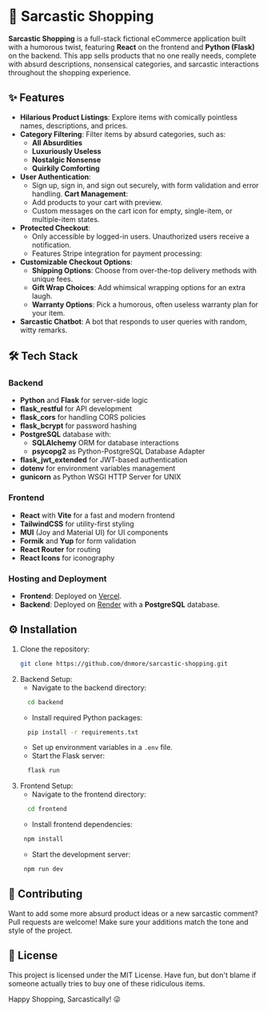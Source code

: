 # 🛒 Sarcastic Shopping 

**Sarcastic Shopping** is a full-stack fictional eCommerce application built with a humorous twist, featuring **React** on the frontend and **Python (Flask)** on the backend. This app sells products that no one really needs, complete with absurd descriptions, nonsensical categories, and sarcastic interactions throughout the shopping experience. 

## ✨ Features

- **Hilarious Product Listings**: Explore items with comically pointless names, descriptions, and prices.
- **Category Filtering**: Filter items by absurd categories, such as:
  - **All Absurdities**
  - **Luxuriously Useless**
  - **Nostalgic Nonsense**
  - **Quirkily Comforting**
- **User Authentication**:
  - Sign up, sign in, and sign out securely, with form validation and error handling.
  **Cart Management**:
  - Add products to your cart with preview.
  - Custom messages on the cart icon for empty, single-item, or multiple-item states.
- **Protected Checkout**:
  - Only accessible by logged-in users. Unauthorized users receive a notification.
  - Features Stripe integration for payment processing:
- **Customizable Checkout Options**:
  - **Shipping Options**: Choose from over-the-top delivery methods with unique fees.
  - **Gift Wrap Choices**: Add whimsical wrapping options for an extra laugh.
  - **Warranty Options**: Pick a humorous, often useless warranty plan for your item.
- **Sarcastic Chatbot**: A bot that responds to user queries with random, witty remarks.

## 🛠️ Tech Stack

### Backend
- **Python** and **Flask** for server-side logic
- **flask_restful** for API development
- **flask_cors** for handling CORS policies
- **flask_bcrypt** for password hashing
- **PostgreSQL** database with:
  - **SQLAlchemy** ORM for database interactions
  - **psycopg2** as Python-PostgreSQL Database Adapter
- **flask_jwt_extended** for JWT-based authentication
- **dotenv** for environment variables management
- **gunicorn** as Python WSGI HTTP Server for UNIX


### Frontend
- **React** with **Vite** for a fast and modern frontend
- **TailwindCSS** for utility-first styling
- **MUI** (Joy and Material UI) for UI components
- **Formik** and **Yup** for form validation
- **React Router** for routing
- **React Icons** for iconography

### Hosting and Deployment
- **Frontend**: Deployed on [Vercel](https://vercel.com/).
- **Backend**: Deployed on [Render](https://render.com/) with a **PostgreSQL** database.

## ⚙️ Installation

1. Clone the repository:
   ```bash
   git clone https://github.com/dnmore/sarcastic-shopping.git
   ```
2. Backend Setup:
   - Navigate to the backend directory:
   ```bash
     cd backend
   ```
   - Install required Python packages:
   ```bash
     pip install -r requirements.txt
   ```
   - Set up environment variables in a `.env` file.
   - Start the Flask server:
   ```bash
     flask run
   ```
3. Frontend Setup:
   - Navigate to the frontend directory:
   ```bash
     cd frontend
   ```
   - Install frontend dependencies:
   ```bash
    npm install
   ```
   - Start the development server:
   ```bash
    npm run dev
   ```
## 🚀 Contributing

Want to add some more absurd product ideas or a new sarcastic comment? Pull requests are welcome! Make sure your additions match the tone and style of the project.

## 📄 License

This project is licensed under the MIT License. Have fun, but don't blame if someone actually tries to buy one of these ridiculous items.

Happy Shopping, Sarcastically! 😜
  
   
